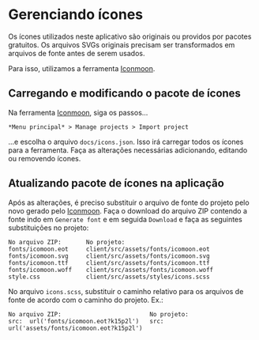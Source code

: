 # Gerenciando ícones

Os ícones utilizados neste aplicativo são originais ou providos por pacotes gratuitos. Os arquivos SVGs originais precisam ser transformados em arquivos de fonte antes de serem usados.

Para isso, utilizamos a ferramenta [Iconmoon](https://icomoon.io/app/).

## Carregando e modificando o pacote de ícones

Na ferramenta [Iconmoon](https://icomoon.io/app/), siga os passos...

```
*Menu principal* > Manage projects > Import project
```

...e escolha o arquivo `docs/icons.json`. Isso irá carregar todos os ícones para a ferramenta. Faça as alterações necessárias adicionando, editando ou removendo ícones.

## Atualizando pacote de ícones na aplicação

Após as alterações, é preciso substituir o arquivo de fonte do projeto pelo novo gerado pelo [Iconmoon](https://icomoon.io/app/). Faça o download do arquivo ZIP contendo a fonte indo em `Generate font` e em seguida `Download` e faça as seguintes substituições no projeto:

```
No arquivo ZIP:       No projeto:
fonts/icomoon.eot     client/src/assets/fonts/icomoon.eot
fonts/icomoon.svg     client/src/assets/fonts/icomoon.svg
fonts/icomoon.ttf     client/src/assets/fonts/icomoon.ttf
fonts/icomoon.woff    client/src/assets/fonts/icomoon.woff
style.css             client/src/assets/styles/icons.scss
```

No arquivo `icons.scss`, substituir o caminho relativo para os arquivos de fonte de acordo com o caminho do projeto. Ex.:

```
No arquivo ZIP:                         No projeto:
src:  url('fonts/icomoon.eot?k15p2l')   src:  url('assets/fonts/icomoon.eot?k15p2l')
```
